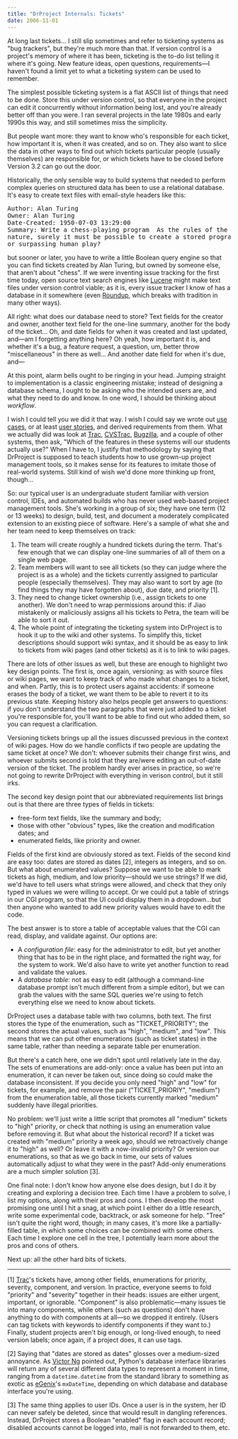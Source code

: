 ```yaml
---
title: "DrProject Internals: Tickets"
date: 2006-11-01
---
```

At long last tickets… I still slip sometimes and refer to ticketing systems as "bug trackers", but they're much more than that. If version control is a project's memory of where it has been, ticketing is the to-do list telling it where it's going.  New feature ideas, open questions, requirements—I haven't found a limit yet to what a ticketing system can be used to remember.

The simplest possible ticketing system is a flat ASCII list of things that need to be done.  Store this under version control, so that everyone in the project can edit it concurrently without information being lost, and you're already better off than you were. I ran several projects in the late 1980s and early 1990s this way, and still sometimes miss the simplicity.

But people want more: they want to know who's responsible for each ticket, how important it is, when it was created, and so on.  They also want to slice the data in other ways to find out which tickets particular people (usually themselves) are responsible for, or which tickets have to be closed before Version 3.2 can go out the door.

Historically, the only sensible way to build systems that needed to perform complex queries on structured data has been to use a relational database.  It's easy to create text files with email-style headers like this:
<pre>Author: Alan Turing
Owner: Alan Turing
Date-Created: 1950-07-03 13:29:00
Summary: Write a chess-playing program  As the rules of the game are algorithmic in
nature, surely it must be possible to create a stored program capable of emulating
or surpassing human play?</pre>
but sooner or later, you have to write a little Boolean query engine so that you can find tickets created by Alan Turing, but owned by someone else, that aren't about "chess".  If we were inventing issue tracking for the first time today, open source text search engines like <a href="http://www.lucene.org">Lucene</a> might make text files under version control viable; as it is, every issue tracker I know of has a database in it somewhere (even <a href="http://roundup.sourceforge.net/">Roundup</a>, which breaks with tradition in many other ways).

All right: what does our database need to store?  Text fields for the creator and owner, another text field for the one-line summary, another for the body of the ticket…  Oh, and date fields for when it was created and last updated, and—am I forgetting anything here?  Oh yeah, how important it is, and whether it's a bug, a feature request, a question, um, better throw "miscellaneous" in there as well…  And another date field for when it's due, and—

At this point, alarm bells ought to be ringing in your head. Jumping straight to implementation is a classic engineering mistake; instead of designing a database schema, I ought to be asking who the intended users are, and what they need to do and know.  In one word, I should be thinking about <em>workflow</em>.

I wish I could tell you we did it that way.  I wish I could say we wrote out <a href="http://en.wikipedia.org/wiki/Use_case">use cases</a>, or at least <a href="http://en.wikipedia.org/wiki/User_story">user stories</a>, and derived requirements from them.  What we actually did was look at <a href="http://trac.edgewall.org">Trac</a>, <a href="http://cvstrac.org/">CVSTrac</a>, <a href="http://www.bugzilla.org">Bugzilla</a>, and a couple of other systems, then ask, "Which of the features in these systems will our students actually use?"  When I have to, I justify that methodology by saying that DrProject is supposed to teach students how to use grown-up project management tools, so it makes sense for its features to imitate those of real-world systems.  Still kind of wish we'd done more thinking up front, though…

So: our typical user is an undergraduate student familiar with version control, IDEs, and automated builds who has never used web-based project management tools.  She's working in a group of six; they have one term (12 or 13 weeks) to design, build, test, and document a moderately complicated extension to an existing piece of software.  Here's a sample of what she and her team need to keep themselves on track:
<ol>
  <li>The team will create roughly a hundred tickets during the term. That's few enough that we can display one-line summaries of all of them on a single web page.</li>
  <li>Team members will want to see all tickets (so they can judge where the project is as a whole) and the tickets currently assigned to particular people (especially themselves).  They may also want to sort by age (to find things they may have forgotten about), due date, and priority [1].</li>
  <li>They need to change ticket ownership (i.e., assign tickets to one another).  We don't need to wrap permissions around this: if Jiao mistakenly or maliciously assigns all his tickets to Petra, the team will be able to sort it out.</li>
  <li>The whole point of integrating the ticketing system into DrProject is to hook it up to the wiki and other systems.  To simplify this, ticket descriptions should support wiki syntax, and it should be as easy to link to tickets from wiki pages (and other tickets) as it is to link to wiki pages.</li>
</ol>
There are lots of other issues as well, but these are enough to highlight two key design points.  The first is, once again, versioning: as with source files or wiki pages, we want to keep track of who made what changes to a ticket, and when.  Partly, this is to protect users against accidents: if someone erases the body of a ticket, we want them to be able to revert it to its previous state.  Keeping history also helps people get answers to questions: if you don't understand the two paragraphs that were just added to a ticket you're responsible for, you'll want to be able to find out who added them, so you can request a clarification.

Versioning tickets brings up all the issues discussed previous in the context of wiki pages.  How do we handle conflicts if two people are updating the same ticket at once?  We don't: whoever submits their change first wins, and whoever submits second is told that they are/were editing an out-of-date version of the ticket. The problem hardly ever arises in practice, so we're not going to rewrite DrProject with everything in verison control, but it still irks.

The second key design point that our abbreviated requirements list brings out is that there are three types of fields in tickets:
<ul>
  <li>free-form text fields, like the summary and body;</li>
  <li>those with other "obvious" types, like the creation and modification dates; and</li>
  <li>enumerated fields, like priority and owner.</li>
</ul>
Fields of the first kind are obviously stored as text.  Fields of the second kind are easy too: dates are stored as dates [2], integers as integers, and so on.  But what about enumerated values?  Suppose we want to be able to mark tickets as high, medium, and low priority—should we use strings?  If we did, we'd have to tell users what strings were allowed, and check that they only typed in values we were willing to accept.  Or we could put a table of strings in our CGI program, so that the UI could display them in a dropdown…but then anyone who wanted to add new priority values would have to edit the code.

The best answer is to store a table of acceptable values that the CGI can read, display, and validate against.  Our options are:
<ul>
  <li>A <em>configuration file</em>: easy for the administrator to edit, but yet another thing that has to be in the right place, and formatted the right way, for the system to work.  We'd also have to write yet another function to read and validate the values.</li>
  <li>A <em>database table</em>: not as easy to edit (although a command-line database prompt isn't much different from a simple editor), but we can grab the values with the same SQL queries we're using to fetch everything else we need to know about tickets.</li>
</ul>
DrProject uses a database table with two columns, both text.  The first stores the type of the enumeration, such as "TICKET_PRIORITY"; the second stores the actual values, such as "high", "medium", and "low".  This means that we can put other enumerations (such as ticket states) in the same table, rather than needing a separate table per enumeration.

But there's a catch here, one we didn't spot until relatively late in the day.  The sets of enumerations are add-only: once a value has been put into an enumeration, it can never be taken out, since doing so could make the database inconsistent.  If you decide you only need "high" and "low" for tickets, for example, and remove the pair ("TICKET_PRIORIY", "medium") from the enumeration table, all those tickets currently marked "medium" suddenly have illegal priorities.

No problem: we'll just write a little script that promotes all "medium" tickets to "high" priority, or check that nothing is using an enumeration value before removing it.  But what about the historical record?  If a ticket was created with "medium" priority a week ago, should we retroactively change it to "high" as well?  Or leave it with a now-invalid priority?  Or version our enumerations, so that as we go back in time, our sets of values automatically adjust to what they were in the past?  Add-only enumerations are a much simpler solution [3].

One final note: I don't know how anyone else does design, but I do it by creating and exploring a decision tree.  Each time I have a problem to solve, I list my options, along with their pros and cons. I then develop the most promising one until I hit a snag, at which point I either do a little research, write some experimental code, backtrack, or ask someone for help.  "Tree" isn't quite the right word, though; in many cases, it's more like a partially-filled table, in which some choices can be combined with some others.  Each time I explore one cell in the tree, I potentially learn more about the pros and cons of others.

Next up: all the other hard bits of tickets.

<hr />[1] <a href="http://trac.edgewall.org">Trac</a>'s tickets have, among other fields, enumerations for priority, severity, component, and version.  In practice, everyone seems to fold "priority" and "severity" together in their heads: issues are either urgent, important, or ignorable.  "Component" is also problematic—many issues tie into many components, while others (such as questions) don't have anything to do with components at all—so we dropped it entirely.  (Users can tag tickets with keywords to identify components if they want to.)  Finally, student projects aren't big enough, or long-lived enough, to need version labels; once again, if a project does, it can use tags.

[2] Saying that "dates are stored as dates" glosses over a medium-sized annoyance.  As <a href="http://www.crankycoder.com">Victor Ng</a> pointed out, Python's database interface libraries will return any of several different data types to represent a moment in time, ranging from a <code>datetime.datetime</code> from the standard library to something as exotic as <a href="http://www.egenix.com">eGenix</a>'s <code>mxDateTime</code>, depending on which database and database interface you're using.

[3] The same thing applies to user IDs.  Once a user is in the system, her ID can never safely be deleted, since that would result in dangling references. Instead, DrProject stores a Boolean "enabled" flag in each account record; disabled accounts cannot be logged into, mail is not forwarded to them, etc.
